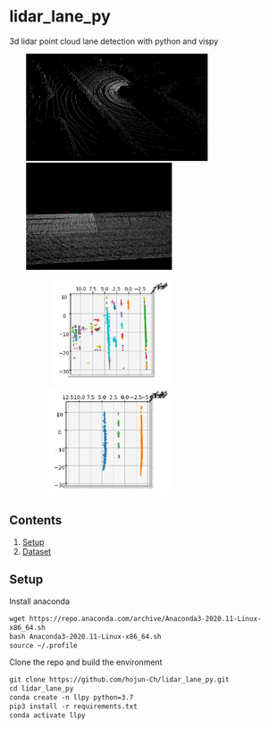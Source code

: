 # lidar_lane_py
3d lidar point cloud lane detection with python and vispy


<img src="figures/original.png" height="192" hspace=30> <img src="figures/roadpoint.png" height="192" hspace=30> 


<img src="figures/cluster.png" height="192" hspace=80> <img src="figures/result.png" height="192" hspace=70>

## Contents
1. [Setup](#setup)
2. [Dataset](#dataset)

## Setup
Install anaconda
```Shell
wget https://repo.anaconda.com/archive/Anaconda3-2020.11-Linux-x86_64.sh
bash Anaconda3-2020.11-Linux-x86_64.sh
source ~/.profile
```

Clone the repo and build the environment

```Shell
git clone https://github.com/hojun-Ch/lidar_lane_py.git
cd lidar_lane_py
conda create -n llpy python=3.7
pip3 install -r requirements.txt
conda activate llpy
```
